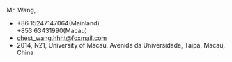 Mr. Wang, 
- <i class="bi bi-telephone-fill"></i> +86 15247147064(Mainland) \
+853 63431990(Macau)
- <i class="bi bi-envelope-fill"></i> chest_wang.hhht@foxmail.com
- <i class="bi bi-geo-alt-fill"></i>2014, N21, University of Macau, Avenida da Universidade, Taipa, Macau, China
